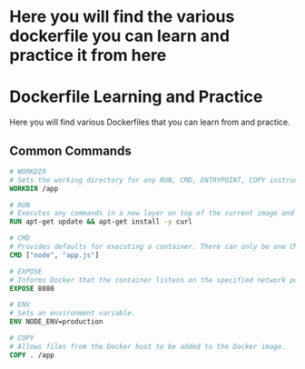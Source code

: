 # Here you will find the various dockerfile you can learn and practice it from here #

# Dockerfile Learning and Practice

Here you will find various Dockerfiles that you can learn from and practice.

## Common Commands

```dockerfile
# WORKDIR
# Sets the working directory for any RUN, CMD, ENTRYPOINT, COPY instructions that follow it.
WORKDIR /app

# RUN
# Executes any commands in a new layer on top of the current image and commits the results.
RUN apt-get update && apt-get install -y curl

# CMD
# Provides defaults for executing a container. There can only be one CMD instruction in a Dockerfile.
CMD ["node", "app.js"]

# EXPOSE
# Informs Docker that the container listens on the specified network ports at runtime.
EXPOSE 8080

# ENV
# Sets an environment variable.
ENV NODE_ENV=production

# COPY
# Allows files from the Docker host to be added to the Docker image.
COPY . /app
```

